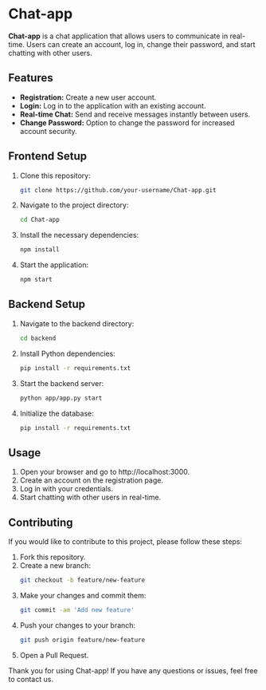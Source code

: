 # Chat-app

**Chat-app** is a chat application that allows users to communicate in real-time. Users can create an account, log in, change their password, and start chatting with other users.

## Features

- **Registration:** Create a new user account.
- **Login:** Log in to the application with an existing account.
- **Real-time Chat:** Send and receive messages instantly between users.
- **Change Password:** Option to change the password for increased account security.

## Frontend Setup

1. Clone this repository:
   ```bash
   git clone https://github.com/your-username/Chat-app.git

   ```
2. Navigate to the project directory:
   ```bash
   cd Chat-app

   ```
3. Install the necessary dependencies:
   ```bash
   npm install

   ```
4. Start the application:
   ```bash
   npm start
   ```

## Backend Setup

1. Navigate to the backend directory:

   ```bash
   cd backend

   ```

2. Install Python dependencies:

   ```bash
   pip install -r requirements.txt

   ```

3. Start the backend server:

   ```bash
   python app/app.py start

   ```

4. Initialize the database:
   ```bash
   pip install -r requirements.txt
   ```

## Usage

1. Open your browser and go to http://localhost:3000.
2. Create an account on the registration page.
3. Log in with your credentials.
4. Start chatting with other users in real-time.

## Contributing

If you would like to contribute to this project, please follow these steps:

1. Fork this repository.
2. Create a new branch:
   ```bash
   git checkout -b feature/new-feature

   ```
3. Make your changes and commit them:
   ```bash
   git commit -am 'Add new feature'

   ```
4. Push your changes to your branch:
   ```bash
   git push origin feature/new-feature
   ```
5. Open a Pull Request.

Thank you for using Chat-app! If you have any questions or issues, feel free to contact us.
